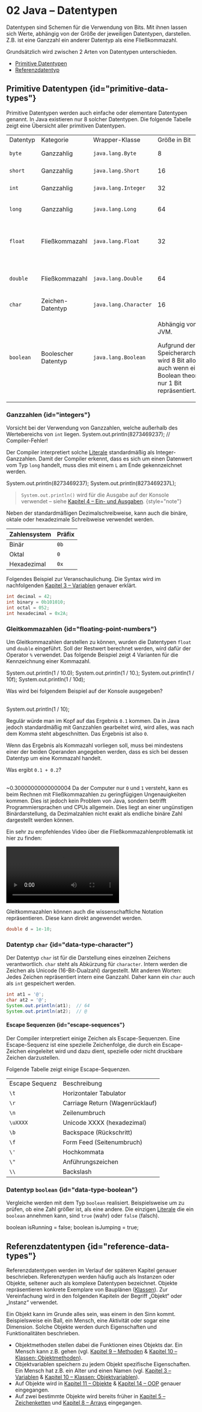 # 02 Java – Datentypen

Datentypen sind Schemen für die Verwendung von <tooltip term="Bit"><format color="%GlossaryLinkColor%">Bits</format></tooltip>. Mit ihnen lassen sich Werte, abhängig von der Größe der jeweiligen Datentypen, darstellen. Z.B. ist eine Ganzzahl ein anderer Datentyp als eine Fließkommazahl.

Grundsätzlich wird zwischen 2 Arten von Datentypen unterschieden.

- <format color="%c1%">[Primitive Datentypen](#primitive-data-types)</format>
- <format color="%c2%">[Referenzdatentyp](#reference-data-types)</format>

## <format color="%c1%">Primitive Datentypen</format> {id="primitive-data-types"}
Primitive Datentypen werden auch einfache oder elementare Datentypen genannt. In Java existieren nur 8 solcher Datentypen. Die folgende Tabelle zeigt eine Übersicht aller primitiven Datentypen.

<table>
    <tr>
        <td>Datentyp</td>
        <td>Kategorie</td>
        <td><tooltip term="Wrapper-Class"><format color="%GlossaryLinkColor%">Wrapper-Klasse</format></tooltip></td>
        <td>Größe in Bit</td>
        <td>Wertebereich</td>
        <td>Beschreibung</td>
    </tr>
    <tr>
        <td><code>byte</code></td>
        <td>Ganzzahlig</td>
        <td><code>java.lang.Byte</code></td>
        <td>8</td>
        <td>-128 bis +127</td>
        <td>Zweierkomplement-Werte</td>
    </tr>
    <tr>
        <td><code>short</code></td>
        <td>Ganzzahlig</td>
        <td><code>java.lang.Short</code></td>
        <td>16</td>
        <td>-32.768 bis +32.767</td>
        <td>Zweierkomplement-Werte</td>
    </tr>
    <tr>
        <td><code>int</code></td>
        <td>Ganzzahlig</td>
        <td><code>java.lang.Integer</code></td>
        <td>32</td>
        <td>-2.147.483.648 bis +2.147.483.647</td>
        <td>Zweierkomplement-Werte</td>
    </tr>
    <tr>
        <td><code>long</code></td>
        <td>Ganzzahlig</td>
        <td><code>java.lang.Long</code></td>
        <td>64</td>
        <td>-9.223.372.036.854.775.808 bis +9.223.372.036.854.775.807</td>
        <td>Zweierkomplement-Werte</td>
    </tr>
    <tr>
        <td><code>float</code></td>
        <td>Fließkommazahl</td>
        <td><code>java.lang.Float</code></td>
        <td>32</td>
        <td><p>-3,40282347 * 10<sup>38</sup> bis +3,40282347 * 10<sup>38</sup> (8 Nachkommastellen)</p></td>
        <td>32-Bit <tooltip term="IEEE-754"><format color="%GlossaryLinkColor%">IEEE 754</format></tooltip>-Fließkommazahl</td>
    </tr>
    <tr>
        <td><code>double</code></td>
        <td>Fließkommazahl</td>
        <td><code>java.lang.Double</code></td>
        <td>64</td>
        <td>-1,79769313486231570 * 10<sup>308</sup> bis +1,79769313486231570 * 10<sup>308</sup> (17 Nachkommastellen)</td>
        <td>64-Bit <tooltip term="IEEE-754"><format color="%GlossaryLinkColor%">IEEE 754</format></tooltip>-Fließkommazahl mit doppelter Genauigkeit</td>
    </tr>
    <tr>
        <td><code>char</code></td>
        <td>Zeichen-Datentyp</td>
        <td><code>java.lang.Character</code></td>
        <td>16</td>
        <td>0 bis +65.535</td>
        <td>Unicode-Zeichen (UTF-16)</td>
    </tr>
    <tr>
        <td><code>boolean</code></td>
        <td>Boolescher Datentyp</td>
        <td><code>java.lang.Boolean</code></td>
        <td>
            <p>Abhängig von der <tooltip term="JVM"><format color="%GlossaryLinkColor%">JVM</format></tooltip>.</p>
            <p>Aufgrund der Speicherarchitekturen wird 8 Bit allokiert, auch wenn ein Boolean theoretisch nur 1 Bit repräsentiert.</p>
        </td>
        <td><code>true</code> oder <code>false</code></td>
        <td>Boolescher Wahrheitswert</td>
    </tr>
</table>

### Ganzzahlen {id="integers"}

<warning>
    Vorsicht bei der Verwendung von Ganzzahlen, welche außerhalb des Wertebereichs von <code>int</code> liegen.
    <code-block lang="java">
        System.out.println(8273469237); // Compiler-Fehler!
    </code-block>
</warning>

Der <tooltip term="Compiler"><format color="%GlossaryLinkColor%">Compiler</format></tooltip> interpretiert solche <format color="%LinkColor%">[Literale](01-java-token.md#literals)</format> standardmäßig als Integer-Ganzzahlen. Damit der Compiler erkennt, dass es sich um einen Datenwert vom Typ `long` handelt, muss dies mit einem `L` am Ende gekennzeichnet werden.

<compare>
    <code-block lang="java">
        System.out.println(8273469237);
    </code-block>
    <code-block lang="java">
        System.out.println(8273469237L);
    </code-block>
</compare>

> `System.out.println()` wird für die Ausgabe auf der Konsole verwendet – siehe <format color="%NoteLinkColor%">[Kapitel 4 – Ein- und Ausgaben](04-java-io.md)</format>.
{style="note"}

Neben der standardmäßigen Dezimalschreibweise, kann auch die binäre, oktale oder hexadezimale Schreibweise verwendet werden.

| Zahlensystem | Präfix |
|--------------|--------|
| Binär        | `0b`   |
| Oktal        | `0`    |
| Hexadezimal  | `0x`   |

Folgendes Beispiel zur Veranschaulichung. Die Syntax wird im nachfolgenden <format color="%LinkColor%">[Kapitel 3 – Variablen](03-java-variables.md)</format> genauer erklärt.

```java
int decimal = 42;  
int binary = 0b101010;  
int octal = 052;  
int hexadecimal = 0x2A;
```

### Gleitkommazahlen {id="floating-point-numbers"}

Um Gleitkommazahlen darstellen zu können, wurden die Datentypen `float` und `double` eingeführt. Soll der Restwert berechnet werden, wird dafür der Operator `%` verwendet. Das folgende Beispiel zeigt 4 Varianten für die Kennzeichnung einer Kommazahl.

<code-block lang="java">
    System.out.println(1 / 10.0);
    System.out.println(1 / 10.);
    System.out.println(1 / 10f);
    System.out.println(1 / 10d);
</code-block>

<tabs group="floating-point-1">
    <tab id="floating-point-division-task-1" title="Aufgabe">
        <p>Was wird bei folgendem Beispiel auf der Konsole ausgegeben?</p><br/>
        <code-block lang="java">
            System.out.println(1 / 10);
        </code-block>
    </tab>
    <tab id="floating-point-division-solution-1" title="Lösung">
        <p>Regulär würde man im Kopf auf das Ergebnis <code>0.1</code> kommen. Da in Java jedoch standardmäßig mit Ganzzahlen gearbeitet wird, wird alles, was nach dem Komma steht abgeschnitten. Das Ergebnis ist also <code>0</code>.</p>
    <note>
        Wenn das Ergebnis als Kommazahl vorliegen soll, muss bei mindestens einer der beiden Operanden angegeben werden, dass es sich bei dessen Datentyp um eine Kommazahl handelt.
    </note>
    </tab>
</tabs>

<tabs group="floating-point-2">
    <tab id="floating-point-division-task-2" title="Aufgabe">
        <p>Was ergibt <code>0.1 + 0.2</code>?</p><br/>
    </tab>
    <tab id="floating-point-division-solution-2" title="Lösung">
        <code-block lang="java">
            ~0.30000000000000004
        </code-block>
        <warning>
            Da der Computer nur <code>0</code> und <code>1</code> versteht, kann es beim Rechnen mit Fließkommazahlen zu geringfügigen Ungenauigkeiten kommen. Dies ist jedoch kein Problem von Java, sondern betrifft Programmiersprachen und CPUs allgemein. Dies liegt an einer ungünstigen Binärdarstellung, da Dezimalzahlen nicht exakt als endliche binäre Zahl dargestellt werden können.
        </warning>
    </tab>
</tabs>

<note title="Die Fließkommazahlenproblematik">
    <p>Ein sehr zu empfehlendes Video über die Fließkommazahlenproblematik ist hier zu finden:</p>
    <video src="https://www.youtube.com/watch?v=PZRI1IfStY0"/>
</note>

Gleitkommazahlen können auch die wissenschaftliche Notation repräsentieren. Diese kann direkt angewendet werden.

```Java
double d = 1e-10;
```

### Datentyp `char` {id="data-type-character"}

Der Datentyp `char` ist für die Darstellung eines einzelnen Zeichens verantwortlich. `char` steht als Abkürzung für `character`. Intern werden die Zeichen als Unicode (16-Bit-Dualzahl) dargestellt. Mit anderen Worten: Jedes Zeichen repräsentiert intern eine Ganzzahl. Daher kann ein `char` auch als `int` gespeichert werden.

```Java
int at1 = '@';
char at2 = '@';
System.out.println(at1);  // 64
System.out.println(at2);  // @
```

#### Escape Sequenzen {id="escape-sequences"}

Der <tooltip term="Compiler"><format color="%GlossaryLinkColor%">Compiler</format></tooltip> interpretiert einige Zeichen als Escape-Sequenzen. Eine Escape-Sequenz ist eine spezielle Zeichenfolge, die durch ein Escape-Zeichen eingeleitet wird und dazu dient, spezielle oder nicht druckbare Zeichen darzustellen.

Folgende Tabelle zeigt einige Escape-Sequenzen.

<table>
    <tr>
        <td>Escape Sequenz</td>
        <td>Beschreibung</td>
    </tr>
    <tr>
        <td><code>\t</code></td>
        <td>Horizontaler Tabulator</td>
    </tr>
    <tr>
        <td><code>\r</code></td>
        <td>Carriage Return (Wagenrücklauf)</td>
    </tr>
    <tr>
        <td><code>\n</code></td>
        <td>Zeilenumbruch</td>
    </tr>
    <tr>
        <td><code>\uXXXX</code></td>
        <td>Unicode XXXX (hexadezimal)</td>
    </tr>
    <tr>
        <td><code>\b</code></td>
        <td>Backspace (Rückschritt)</td>
    </tr>
    <tr>
        <td><code>\f</code></td>
        <td>Form Feed (Seitenumbruch)</td>
    </tr>
    <tr>
        <td><code>\'</code></td>
        <td>Hochkommata</td>
    </tr>
    <tr>
        <td><code>\"</code></td>
        <td>Anführungszeichen</td>
    </tr>
    <tr>
        <td><code>\\</code></td>
        <td>Backslash</td>
    </tr>
</table>

### Datentyp `boolean` {id="data-type-boolean"}

Vergleiche werden mit dem Typ `boolean` realisiert. Beispielsweise um zu prüfen, ob eine Zahl größer ist, als eine andere. Die einzigen <format color="%LinkColor%">[Literale](01-java-token.md#literals)</format> die ein `boolean` annehmen kann, sind `true` (wahr) oder `false` (falsch).

<code-block lang="java">
    boolean isRunning = false;
    boolean isJumping = true;
</code-block>

## <format color="%c2%">Referenzdatentypen</format> {id="reference-data-types"}

Referenzdatentypen werden im Verlauf der späteren Kapitel genauer beschrieben. Referenztypen werden häufig auch als Instanzen oder Objekte, seltener auch als komplexe Datentypen bezeichnet. Objekte repräsentieren konkrete Exemplare von Bauplänen (<format color="%LinkColor%">[Klassen](10-java-classes.md)</format>). Zur Vereinfachung wird in den folgenden Kapiteln der Begriff „Objekt“ oder „Instanz“ verwendet.

Ein Objekt kann im Grunde alles sein, was einem in den Sinn kommt. Beispielsweise ein Ball, ein Mensch, eine Aktivität oder sogar eine Dimension. Solche Objekte werden durch Eigenschaften und Funktionalitäten beschrieben.

- Objektmethoden stellen dabei die Funktionen eines Objekts dar. Ein Mensch kann z.B. gehen (vgl. <format color="%LinkColor%">[Kapitel 9 – Methoden](09-java-methods.md)</format> & <format color="%LinkColor%">[Kapitel 10 – Klassen: Objektmethoden](10-java-classes.md#object-methods)</format>).
- Objektvariablen speichern zu jedem Objekt spezifische Eigenschaften. Ein Mensch hat z.B. ein Alter und einen Namen (vgl. <format color="%LinkColor%">[Kapitel 3 – Variablen](03-java-variables.md)</format> & <format color="%LinkColor%">[Kapitel 10 – Klassen: Objektvariablen](10-java-classes.md#object-variables)</format>).
- Auf Objekte wird in <format color="%LinkColor%">[Kapitel 11 – Objekte](11-java-objects.md)</format> & <format color="%LinkColor%">[Kapitel 14 – OOP](14-java-oop.md)</format> genauer eingegangen.
- Auf zwei bestimmte Objekte wird bereits früher in <format color="%LinkColor%">[Kapitel 5 – Zeichenketten](05-java-strings.md)</format> und <format color="%LinkColor%">[Kapitel 8 – Arrays](08-java-arrays.md)</format> eingegangen.